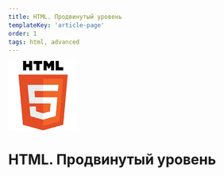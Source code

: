 ```yaml
---
title: HTML. Продвинутый уровень
templateKey: 'article-page'
order: 1
tags: html, advanced
---
```


![HTML](../images/HTML5_logo_small.png "HTML")

# HTML. Продвинутый уровень
